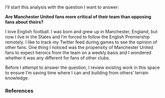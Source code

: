 <p>I’ll start this analysis with the question I want to answer:</p>
<p><strong>Are Manchester United fans more critical of their team than opposing fans about theirs?</strong></p>
<p>I love English football. I was born and grew up in Manchester, England, but now I live in the States and I’m forced to follow the English Premiership remotely. I like to track my Twitter feed during games to see the opinion of other fans. One thing I noticed was the propensity of Manchester United fans to expect heroics from the team on a weekly basis and I wondered whether it was any different for fans of other clubs.</p>
<p>Before I attempt to answer the question, I review existing work in this space to ensure I’m saving time where I can and building from others’ terrain knowledge.</p>
<h3>
References
</h3>
